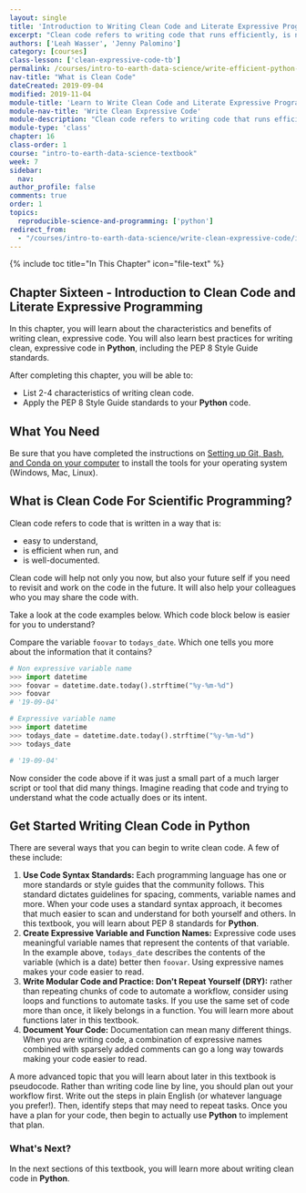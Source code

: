 ```yaml
---
layout: single
title: 'Introduction to Writing Clean Code and Literate Expressive Programming'
excerpt: "Clean code refers to writing code that runs efficiently, is not redundant and is easy for anyone to understand. Learn about the characteristics and benefits of writing clean, expressive code in Python."
authors: ['Leah Wasser', 'Jenny Palomino']
category: [courses]
class-lesson: ['clean-expressive-code-tb']
permalink: /courses/intro-to-earth-data-science/write-efficient-python-code/intro-to-clean-code/
nav-title: "What is Clean Code"
dateCreated: 2019-09-04
modified: 2019-11-04
module-title: 'Learn to Write Clean Code and Literate Expressive Programming'
module-nav-title: 'Write Clean Expressive Code'
module-description: "Clean code refers to writing code that runs efficiently, is not redundant and is easy for anyone to understand. Learn best practices for writing clean, expressive code in Python."
module-type: 'class'
chapter: 16
class-order: 1
course: "intro-to-earth-data-science-textbook"
week: 7
sidebar:
  nav:
author_profile: false
comments: true
order: 1
topics:
  reproducible-science-and-programming: ['python']
redirect_from:
  - "/courses/intro-to-earth-data-science/write-clean-expressive-code/intro-to-clean-code/"
---
```

{% include toc title="In This Chapter" icon="file-text" %}

<div class='notice--success' markdown="1">

## <i class="fa fa-ship" aria-hidden="true"></i> Chapter Sixteen - Introduction to Clean Code and Literate Expressive Programming

In this chapter, you will learn about the characteristics and benefits of writing clean, expressive code. You will also learn best practices for writing clean, expressive code in **Python**, including the PEP 8 Style Guide standards.

After completing this chapter, you will be able to:

* List 2-4 characteristics of writing clean code.
* Apply the PEP 8 Style Guide standards to your **Python** code.


## <i class="fa fa-check-square-o fa-2" aria-hidden="true"></i> What You Need

Be sure that you have completed the instructions on <a href="{{ site.url }}/workshops/setup-earth-analytics-python/">Setting up Git, Bash, and Conda on your computer</a> to install the tools for your operating system (Windows, Mac, Linux). 

</div>


## What is Clean Code For Scientific Programming?

Clean code refers to code that is written in a way that is:

* easy to understand, 
* is efficient when run, and 
* is well-documented. 

Clean code will help not only you now, but also your future self if you need to revisit and work on the code in the future. It will also help your colleagues who you may share the code with.

Take a look at the code examples below. Which code block below is easier for you to understand?

Compare the variable `foovar` to `todays_date`. Which one tells you more about the information that it contains?


```python
# Non expressive variable name
>>> import datetime
>>> foovar = datetime.date.today().strftime("%y-%m-%d")
>>> foovar
# '19-09-04'
```

```python
# Expressive variable name 
>>> import datetime
>>> todays_date = datetime.date.today().strftime("%y-%m-%d")
>>> todays_date

# '19-09-04'
```

Now consider the code above if it was just a small part of a much larger script or tool that did many things. Imagine reading that code and trying to understand what the code actually does or its intent.


## Get Started Writing Clean Code in Python

There are several ways that you can begin to write clean code. A few of these include:

1. **Use Code Syntax Standards:** Each programming language has one or more standards or style guides that the community follows. This standard dictates guidelines for spacing, comments, variable names and more. When your code uses a standard syntax approach, it becomes that much easier to scan and understand for both yourself and others. In this textbook, you will learn about PEP 8 standards for **Python**.
1. **Create Expressive Variable and Function Names:** Expressive code uses meaningful variable names that represent the contents of that variable. In the example above, `todays_date` describes the contents of the variable (which is a date) better then `foovar`. Using expressive names makes your code easier to read.
1. **Write Modular Code and Practice: Don't Repeat Yourself (DRY):** rather than repeating chunks of code to automate a workflow, consider using loops and functions to automate tasks. If you use the same set of code more than once, it likely belongs in a function. You will learn more about functions later in this textbook.
2. **Document Your Code:** Documentation can mean many different things. When you are writing code, a combination of expressive names combined with sparsely added comments can go a long way towards making your code easier to read. 

A more advanced topic that you will learn about later in this textbook is pseudocode. Rather than writing code line by line, you should plan out your workflow first. Write out the steps in plain English (or whatever language you prefer!). Then, identify steps that may need to repeat tasks. Once you have a plan for your code, then begin to actually use **Python** to implement that plan. 


### What's Next?

In the next sections of this textbook, you will learn more about writing clean code in **Python**.
